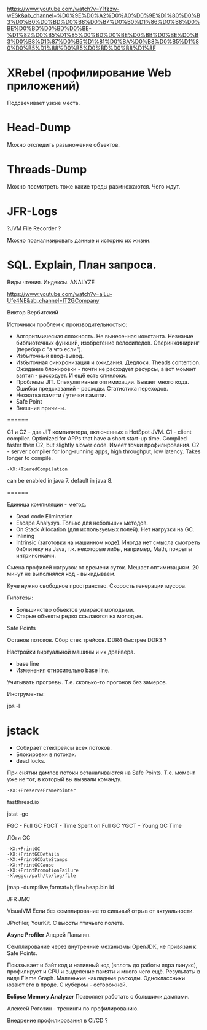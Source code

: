 https://www.youtube.com/watch?v=Y1fzzw-wESk&ab_channel=%D0%9E%D0%A2%D0%A0%D0%9E%D1%80%D0%B3%D0%B0%D0%BD%D0%B8%D0%B7%D0%B0%D1%86%D0%B8%D0%BE%D0%BD%D0%BD%D0%BE-%D1%82%D0%B5%D1%85%D0%BD%D0%BE%D0%BB%D0%BE%D0%B3%D0%B8%D1%87%D0%B5%D1%81%D0%BA%D0%B8%D0%B5%D1%80%D0%B5%D1%88%D0%B5%D0%BD%D0%B8%D1%8F


# XRebel (профилирование Web приложений)

Подсвечивает узкие места.

# Head-Dump

Можно отследить размножение объектов.

# Threads-Dump

Можно посмотреть тоже какие треды размножаются. Чего ждут.

# JFR-Logs

?JVM File Recorder ?

Можно поанализировать данные и историю их жизни.

# SQL. Explain, План запроса.

Виды чтения. Индексы.
ANALYZE


https://www.youtube.com/watch?v=alLu-Ufe4NE&ab_channel=IT2GCompany

Виктор Вербитский

Источники проблем с производительностью:

* Алгоритмическая сложность. Не вынесенная константа. Незнание библиотечных функций, изобретение велосипедов. Оверинжиниринг (перебор с "а что если").
* Избыточный ввод-вывод.
* Избыточная синхронизация и ожидания. Дедлоки. Theads contention. Ожидание блокировки - почти не расходует ресурсы, а вот момент взятия - расходует.
И ещё есть спинлоки.
* Проблемы JIT. Спекулятивные оптимизации. Бывает много кода. Ошибки предсказаний - расходы. Статистика переходов.
* Нехватка памяти / утечки памяти.
* Safe Point
* Внешние причины.

======

C1 и C2 - два JIT компилятора, включенных в HotSpot JVM.
C1 - client compiler. Optimized for APPs that have
a short start-up time. Compiled faster then C2,
but slightly slower code.
Имеет точки профилирования.
С2 - server compiler for long-running apps,
high throughput, low latency.
Takes longer to compile.

`-XX:+TieredCompilation`

can be enabled in java 7.
default in java 8.

======

Единица компиляции - метод.


* Dead code Elimination
* Escape Analysys. Только для небольших методов.
* On Stack Allocation (для используемых полей). Нет нагрузки на GC.
* Inlining
* Intrinsic (заготовки на машинном коде). Иногда нет смысла смотреть библитеку на Java, т.к. некоторые либы, например, Math, покрыты интринсиками.

Смена профилей нагрузок от времени суток.
Мешает оптимизациям.
20 минут не выполнялся код - выкидываем.

Куче нужно свободное пространство.
Скорость генерации мусора.

Гипотезы:
* Большинство объектов умирают молодыми.
* Старые объекты редко ссылаются на молодые.

Safe Points

Останов потоков.
Сбор стек трейсов.
DDR4 быстрее DDR3 ?

Настройки виртуальной машины и их драйвера.

* base line
* Изменения относительно base line.

Учитывать прогревы.
Т.е. сколько-то прогонов без замеров.

Инструменты:

jps -l

# jstack

* Собирает стектрейсы всех потоков.
* Блокировки в потоках.
* dead locks.

При снятии дампов потоки останаливаются на Safe Points.
Т.е. момент уже не тот, в который вы вызвали команду.

`-XX:+PreserveFramePointer`

fastthread.io

jstat -gc

FGC - Full GC
FGCT - Time Spent on Full GC
YGCT - Young GC Time

ЛОги GC

```
-XX:+PrintGC
-XX:+PrintGCDetails
-XX:+PrintGCDateStamps
-XX:+PrintGCCause
-XX:+PrintPromotionFailure
-Xloggc:/path/to/log/file
```

jmap -dump:live,format=b,file=heap.bin id

JFR
JMC

VisualVM
Если без семплирование то сильный отрыв от актуальности.

JProfiler, YourKit. С высоты птичьего полета.

**Async Profiler**
Андрей Паньгин.

Семплирование через внутренние механизмы OpenJDK, не привязан к Safe Points.

Показывает и байт код и нативный код (вплоть до работы ядра линукс), профилирует и CPU и выделение памяти и много чего ещё.
Результаты в виде Flame Graph.
Маленькие накладные расходы. Одноклассники юзают его в проде.
С кубером - осторожней.

**Eclipse Memory Analyzer**
Позволяет работать с большими дампами.

Алексей Рогозин - тренинги по профилированию.

Внедрение профилирования в CI/CD ?




















